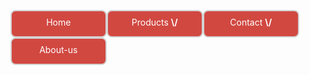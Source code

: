 
<html>
<head>
<style>
	*
{
	margin:0px;
	padding:0px;
}
#menu ul
{
	list-style:none;
}
#menu ul li
{
	background-color:#d14841;
	margin:0px;
	border:2px solid #D3D3D3;
	width:150px;
	height:40px;
	text-align:center;
	line-height:35px;
	float:left;
	position:relative;
	border-radius:8px;
}
#menu ul li a
{
	text-decoration:none;
	color:white;
	display:block;
}

#menu ul li a:hover
{
	background-color:green;
	border-radius:8px;
}
#menu ul ul
{
	position:absolute;
	display:none;
	padding:0px;
	margin:0px;
}

#menu ul li:hover>ul
{
	display:block;
}
</style>
</head>
<body>
<div id="cover">
	<div id="menu">
			<ul>
			<li><a href="#">Home</a></li>
			<li><a href="#">Products     <b>\/</b> </a>
				<ul>
					<li><a href="#">Electronics</a></li>
					<li><a href="#">Security & Industery</a></li>
					<li><a href="#">Mobile & Software</a></li>
				</ul></li>			
			<li><a href="#">Contact    <b>\/</b></a>
					<ul>
					<li><a href="#">Email</a></li>
					<li><a href="#">Whatapp</a></li>
					<li><a href="#">Map</a></li>
				</ul>
			</li>
			<li><a href="#">About-us</a></li>
		</ul>		
	</div>
</div>	
	
	
	
	
	
	
</body>
</html>
